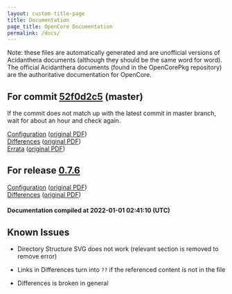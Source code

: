 ```yaml
---
layout: custom-title-page
title: Documentation
page_title: OpenCore Documentation
permalink: /docs/
---
```

Note: these files are automatically generated and are unofficial versions of Acidanthera documents (although they should be the same word for word). The official Acidanthera documents (found in the OpenCorePkg repository) are the authoritative documentation for OpenCore.

## For commit [52f0d2c5](https://github.com/acidanthera/OpenCorePkg/tree/52f0d2c55afaa080e30dfe52c7c7f48e71cfe6e4) (master)

If the commit does not match up with the latest commit in master branch, wait for about an hour and check again.

[Configuration](latest/Configuration.html) ([original PDF](https://github.com/acidanthera/OpenCorePkg/blob/52f0d2c55afaa080e30dfe52c7c7f48e71cfe6e4/Docs/Configuration.pdf))
<br>
[Differences](latest/Differences.html) ([original PDF](https://github.com/acidanthera/OpenCorePkg/blob/52f0d2c55afaa080e30dfe52c7c7f48e71cfe6e4/Docs/Differences/Differences.pdf))
<br>
[Errata](latest/Errata.html) ([original PDF](https://github.com/acidanthera/OpenCorePkg/blob/52f0d2c55afaa080e30dfe52c7c7f48e71cfe6e4/Docs/Errata/Errata.pdf))

## For release [0.7.6](https://github.com/acidanthera/OpenCorePkg/tree/0.7.6)

[Configuration](release/Configuration.html) ([original PDF](https://github.com/acidanthera/OpenCorePkg/blob/0.7.6/Docs/Configuration.pdf))
<br>
[Differences](release/Differences.html) ([original PDF](https://github.com/acidanthera/OpenCorePkg/blob/0.7.6/Docs/Differences/Differences.pdf))

#### Documentation compiled at 2022-01-01 02:41:10 (UTC)

## Known Issues

* Directory Structure SVG does not work (relevant section is removed to remove error)

* Links in Differences turn into `??` if the referenced content is not in the file

* Differences is broken in general
